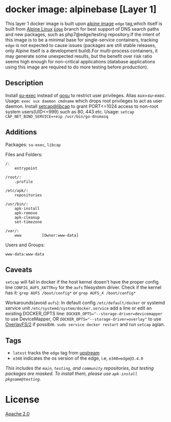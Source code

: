 # docker image: alpinebase [Layer 1]

This layer 1 docker image is built upon [alpine image](https://hub.docker.com/r/_/alpine/) `edge` tag,which itself is built from [Alpine Linux](https://alpinelinux.org/) [`Edge`](http://wiki.alpinelinux.org/wiki/Edge) branch for best support of DNS search paths and new packages, such as php7@edge/testing repository.If the intent of this image is to be a minimal base for single-service containers, tracking `edge` is not expected to cause issues (packages are still stable releases, only Alpine itself is a development build).For multi-process containers, it may generate some unexpected results, but the benefit over risk ratio seems high enough for non-critical applications (database applications using this image are required to do more testing before production).

## Description

Install [su-exec](https://github.com/ncopa/su-exec) instead of [gosu](https://github.com/tianon/gosu) to restrict user privileges. Alias *sux=su-exec*. Usage:
`exec sux daemon cmdname` which drops root privileges to act as user daemon.
Install [setcap@libcap](http://www.friedhoff.org/posixfilecaps.html) to grant PORT<=1024 access to non-root system users(UID<=999) such as 80, 443 etc. Usage:
`setcap CAP_NET_BIND_SERVICE=+eip /usr/bin/go-dnsmasq`


## Additions
Packages: `su-exec`, `libcap`

Files and Folders: 
```
/:
	entrypoint

/root/:
	.profile

/etc/apk/:
	repositories
    
/usr/bin/:
	apk-install
    apk-remove
    apk-cleanup
    set-timezone

/var/:
	www         [Owner:www-data]
```

Users and Groups:
```
www-data:www-data
```


## Caveats
`setcap` will fail in docker if the host kernel dosen't have the proper config line `CONFIG_AUFS_XATTR=y` for the `aufs` filesystem driver.
Check if the kernel has it:
`grep AUFS /boot/config*` or `grep AUFS_X /boot/config*`


Workarounds(avoid `aufs`):
In default config `/etc/default/docker` or systemd service unit `/etc/systemd/system/docker.service` add a line or edit an existing DOCKER_OPTS line:
`DOCKER_OPTS="--storage-driver=devicemapper` to use DeviceMapper, OR
`DOCKER_OPTS="--storage-driver=overlay"` to use [OverlayFS/2](https://docs.docker.com/engine/userguide/storagedriver/selectadriver/) if possible. 
`sudo service docker restart` and run `setcap` agian.

## Tags

* `latest` tracks the `edge` tag from [upstream](https://hub.docker.com/r/_/alpine/)
* `e340` indicates the os version of the edge, i.e, `e340=edge@3.4.0`

_This includes the `main`, `testing`, and `community` repositories, but testing packages are masked. To install them, please use `apk-install pkgname@testing`._

# License
[Apache 2.0](https://www.tldrlegal.com/l/apache2)

